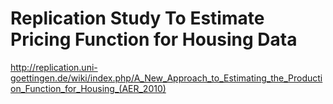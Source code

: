 # Replication Study To Estimate Pricing Function for Housing Data

http://replication.uni-goettingen.de/wiki/index.php/A_New_Approach_to_Estimating_the_Production_Function_for_Housing_(AER_2010)
